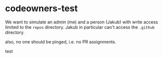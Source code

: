 # codeowners-test

We want to simulate an admin (me) and a person (Jakub) with write access limited to the `repos` directory.
Jakub in particular can't access the `.github` directory.

also, no one should be pinged, i.e. no PR assignments.

test
